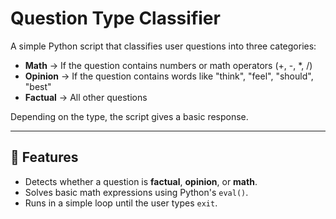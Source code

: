 # Question Type Classifier

A simple Python script that classifies user questions into three categories:
- **Math** → If the question contains numbers or math operators (+, -, *, /)  
- **Opinion** → If the question contains words like "think", "feel", "should", "best"  
- **Factual** → All other questions  

Depending on the type, the script gives a basic response.

---

## 🚀 Features
- Detects whether a question is **factual**, **opinion**, or **math**.
- Solves basic math expressions using Python's `eval()`.
- Runs in a simple loop until the user types `exit`.

